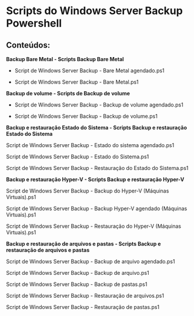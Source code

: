 # Scripts do Windows Server Backup Powershell

## **Conteúdos:**


**Backup Bare Metal - Scripts Backup Bare Metal**

- Script de Windows Server Backup - Bare Metal agendado.ps1

* Script de Windows Server Backup - Bare Metal.ps1


**Backup de volume - Scripts de Backup de volume**

- Script de Windows Server Backup - Backup de volume agendado.ps1

- Script de Windows Server Backup - Backup de volume.ps1


**Backup e restauração Estado do Sistema - Scripts Backup e restauração Estado do Sistema**

Script de Windows Server Backup - Estado do sistema agendado.ps1

Script de Windows Server Backup - Estado do Sistema.ps1

Script de Windows Server Backup - Restauração do Estado do Sistema.ps1


**Backup e restauração Hyper-V - Scripts Backup e restauração Hyper-V**

Script de Windows Server Backup -  Backup do Hyper-V (Máquinas Virtuais).ps1

Script de Windows Server Backup - Backup Hyper-V agendado (Máquinas Virtuais).ps1

Script de Windows Server Backup - Restauração do Hyper-V (Máquinas Virtuais).ps1


**Backup e restauração de arquivos e pastas - Scripts Backup e restauração de arquivos e pastas**

Script de Windows Server Backup - Backup de arquivo agendado.ps1

Script de Windows Server Backup - Backup de arquivo.ps1

Script de Windows Server Backup - Backup de pastas.ps1

Script de Windows Server Backup - Restauração de arquivos.ps1

Script de Windows Server Backup - Restauração de pastas.ps1
